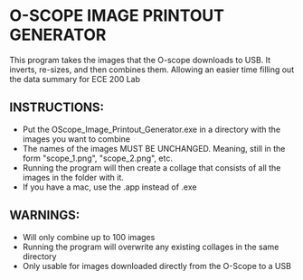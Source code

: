 # O-SCOPE IMAGE PRINTOUT GENERATOR
This program takes the images that the O-scope downloads to USB. 
It inverts, re-sizes, and then combines them. Allowing an easier time filling out the data summary for ECE 200 Lab

## INSTRUCTIONS:
+ Put the OScope_Image_Printout_Generator.exe in a directory with the images you want to combine
+ The names of the images MUST BE UNCHANGED. Meaning, still in the form "scope_1.png", "scope_2.png", etc.
+ Running the program will then create a collage that consists of all the images in the folder with it. 
+ If you have a mac, use the .app instead of .exe

## WARNINGS:
+ Will only combine up to 100 images
+ Running the program will overwrite any existing collages in the same directory
+ Only usable for images downloaded directly from the O-Scope to a USB

